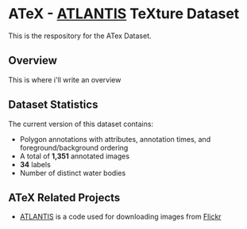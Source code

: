 # ATeX - [ATLANTIS](https://github.com/smhassanerfani/atlantis) TeXture Dataset
This is the respository for the ATex Dataset.

## Overview
This is where i'll write an overview

## Dataset Statistics
The current version of this dataset contains:
* Polygon annotations with attributes, annotation times, and foreground/background ordering
* A total of **1,351** annotated images
* **34** labels
* Number of distinct water bodies

## ATeX Related Projects
* [ATLANTIS](https://github.com/smhassanerfani/atlantis) is a code used for downloading images from [Flickr](https://www.flickr.com) 
